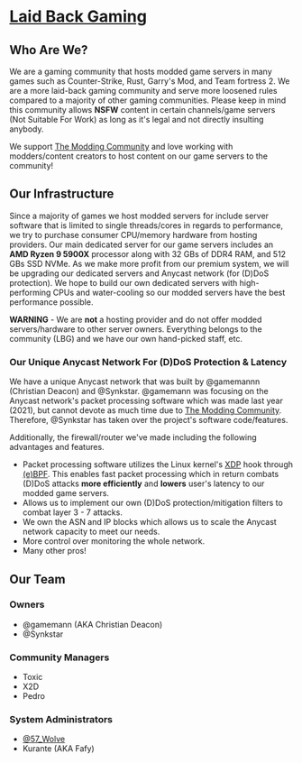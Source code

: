 # [Laid Back Gaming](https://lbgaming.co)
## Who Are We?
We are a gaming community that hosts modded game servers in many games such as Counter-Strike, Rust, Garry's Mod, and Team fortress 2. We are a more laid-back gaming community and serve more loosened rules compared to a majority of other gaming communities. Please keep in mind this community allows **NSFW** content in certain channels/game servers (Not Suitable For Work) as long as it's legal and not directly insulting anybody.

We support [The Modding Community](https://moddingcommunity.com/) and love working with modders/content creators to host content on our game servers to the community!

## Our Infrastructure
Since a majority of games we host modded servers for include server software that is limited to single threads/cores in regards to performance, we try to purchase consumer CPU/memory hardware from hosting providers. Our main dedicated server for our game servers includes an **AMD Ryzen 9 5900X** processor along with 32 GBs of DDR4 RAM, and 512 GBs SSD NVMe. As we make more profit from our premium system, we will be upgrading our dedicated servers and Anycast network (for (D)DoS protection). We hope to build our own dedicated servers with high-performing CPUs and water-cooling so our modded servers have the best performance possible.

**WARNING** - We are **not** a hosting provider and do not offer modded servers/hardware to other server owners. Everything belongs to the community (LBG) and we have our own hand-picked staff, etc.

### Our Unique Anycast Network For (D)DoS Protection & Latency
We have a unique Anycast network that was built by @gamemannn (Christian Deacon) and @Synkstar. @gamemann was focusing on the Anycast network's packet processing software which was made last year (2021), but cannot devote as much time due to [The Modding Community](https://moddingcommunity.com/). Therefore, @Synkstar has taken over the project's software code/features.

Additionally, the firewall/router we've made including the following advantages and features.

* Packet processing software utilizes the Linux kernel's [XDP](https://www.iovisor.org/technology/xdp) hook through [(e)BPF](https://ebpf.io/). This enables fast packet processing which in return combats (D)DoS attacks **more efficiently** and **lowers** user's latency to our modded game servers.
* Allows us to implement our own (D)DoS protection/mitigation filters to combat layer 3 - 7 attacks.
* We own the ASN and IP blocks which allows us to scale the Anycast network capacity to meet our needs.
* More control over monitoring the whole network.
* Many other pros!

## Our Team
### Owners
* @gamemann (AKA Christian Deacon)
* @Synkstar

### Community Managers
* Toxic
* X2D
* Pedro 

### System Administrators
* [@57_Wolve](https://github.com/57-Wolve)
* Kurante (AKA Fafy)
